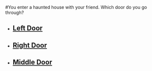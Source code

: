 #You enter a haunted house with your friend. Which door do you go through?
 * ## [**Left Door**](./left-door.md)
 
 * ## [**Right Door**](./right-door.md) 
 
 * ## [**Middle Door**](./middle-door.md)
